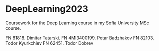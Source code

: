 # DeepLearning2023
Coursework for the Deep Learning course in my Sofia University MSc course.

FN 81818. Dimitar Tatarski.
FN 4MI3400199. Petar Badzhakov
FN 82103. Todor Kyurkchiev
FN 62451. Todor Dobrev

